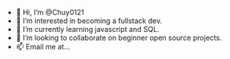 - 👋 Hi, I’m @Chuy0121
- 👀 I’m interested in becoming a fullstack dev.
- 🌱 I’m currently learning javascript and SQL.
- 💞️ I’m looking to collaborate on beginner open source projects.
- 📫 Email me at...

<!---
Chuy0121/Chuy0121 is a ✨ special ✨ repository because its `README.md` (this file) appears on your GitHub profile.
You can click the Preview link to take a look at your changes.
--->
